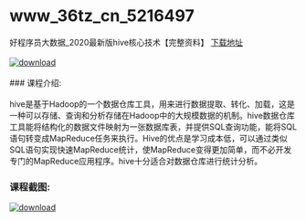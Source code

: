 # www_36tz_cn_5216497
好程序员大数据_2020最新版hive核心技术【完整资料】
[下载地址](http://www.36tz.cn/article/5216497 "下载地址")
<br/></br>[![download](http://36tz.cn/muke_img/2020_11_1-117-300x207.png "下载地址")](http://www.36tz.cn/article/5216497 "下载地址")
<br/></br>### 课程介绍:<br/></br>hive是基于Hadoop的一个数据仓库工具，用来进行数据提取、转化、加载，这是一种可以存储、查询和分析存储在Hadoop中的大规模数据的机制。hive数据仓库工具能将结构化的数据文件映射为一张数据库表，并提供SQL查询功能，能将SQL语句转变成MapReduce任务来执行。Hive的优点是学习成本低，可以通过类似SQL语句实现快速MapReduce统计，使MapReduce变得更加简单，而不必开发专门的MapReduce应用程序。hive十分适合对数据仓库进行统计分析。

### 课程截图:
[![download](http://36tz.cn/muke_img/2020_11_2-118.png "下载地址")](http://www.36tz.cn/article/5216497 "下载地址")
